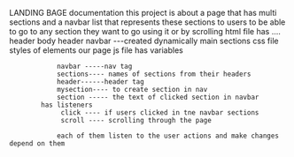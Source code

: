 LANDING BAGE  documentation 
   this project is about a page that has multi sections and a navbar list that represents 
   these sections to users to be able to go to any section they want to go using it or by scrolling
	html file has ....  
		header
		body
			header
				navbar ---created dynamically
			main
				sections 
	css file
	      styles of elements our page 
	js file has variables
					
				navbar -----nav tag 
				sections---- names of sections from their headers
				header------header tag 	
				mysection---- to create section in nav
				section ----- the text of clicked section in navbar
			has listeners
			     click ---- if users clicked in tne navbar sections 
				 scroll ---- scrolling through the page 

				each of them listen to the user actions and make changes depend on them 


				